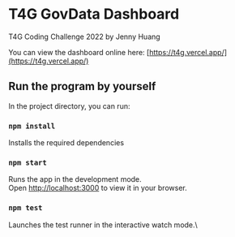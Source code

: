 # T4G GovData Dashboard

T4G Coding Challenge 2022 by Jenny Huang

You can view the dashboard online here: [https://t4g.vercel.app/](https://t4g.vercel.app/)

## Run the program by yourself

In the project directory, you can run: 

### `npm install`

Installs the required dependencies

### `npm start`

Runs the app in the development mode.\
Open [http://localhost:3000](http://localhost:3000) to view it in your browser.

### `npm test`

Launches the test runner in the interactive watch mode.\
